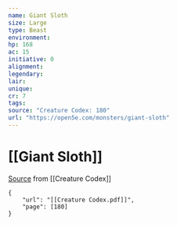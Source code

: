 ```yaml
---
name: Giant Sloth
size: Large
type: Beast
environment: 
hp: 168
ac: 15
initiative: 0
alignment: 
legendary: 
lair: 
unique: 
cr: 7
tags: 
source: "Creature Codex: 180"
url: "https://open5e.com/monsters/giant-sloth"
---
```

# [[Giant Sloth]]

[Source](zotero://open-pdf/library/items/NTNKJRHG?page=180) from [[Creature Codex]]

```pdf
{
	"url": "[[Creature Codex.pdf]]",
	"page": [180]
}
```

